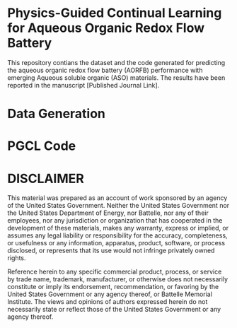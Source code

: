 # Physics-Guided Continual Learning for Aqueous Organic Redox Flow Battery
This repository contians the dataset and the code generated for predicting the aqueous organic redox flow battery (AORFB) performance with emerging Aqueous soluble organic (ASO) materials. The results have been reported in the manuscript [Published Journal Link].

# Data Generation 


# PGCL Code

















# DISCLAIMER
This material was prepared as an account of work sponsored by an agency of the United States Government. Neither the United States Government nor the United States Department of Energy, nor Battelle, nor any of their employees, nor any jurisdiction or organization that has cooperated in the development of these materials, makes any warranty, express or implied, or assumes any legal liability or responsibility for the accuracy, completeness, or usefulness or any information, apparatus, product, software, or process disclosed, or represents that its use would not infringe privately owned rights.

Reference herein to any specific commercial product, process, or service by trade name, trademark, manufacturer, or otherwise does not necessarily constitute or imply its endorsement, recommendation, or favoring by the United States Government or any agency thereof, or Battelle Memorial Institute. The views and opinions of authors expressed herein do not necessarily state or reflect those of the United States Government or any agency thereof.




